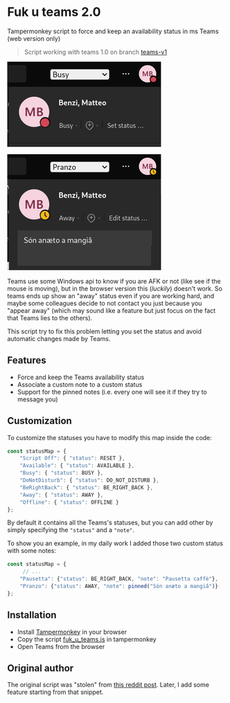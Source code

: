 # Fuk u teams 2.0
Tampermonkey script to force and keep an availability status in ms Teams (web version only)

> Script working with teams 1.0 on branch [teams-v1](https://github.com/Bnz-0/fuk-u-teams/tree/teams-v1)

![](busy.png)

![](away_message.png)

Teams use some Windows api to know if you are AFK or not (like see if the mouse is moving), but in the browser version this (_luckily_) doesn't work. So teams ends up show an "away" status even if you are working hard, and maybe some colleagues decide to not contact you just because you "appear away" (which may sound like a feature but just focus on the fact that Teams lies to the others).

This script try to fix this problem letting you set the status and avoid automatic changes made by Teams.

## Features
- Force and keep the Teams availability status
- Associate a custom note to a custom status
- Support for the pinned notes (i.e. every one will see it if they try to message you)

## Customization
To customize the statuses you have to modify this map inside the code:
```js
const statusMap = {
    "Script Off": { "status": RESET },
    "Available": { "status": AVAILABLE },
    "Busy": { "status": BUSY },
    "DoNotDisturb": { "status": DO_NOT_DISTURB },
    "BeRightBack": { "status": BE_RIGHT_BACK },
    "Away": { "status": AWAY },
    "Offline": { "status": OFFLINE }
};
```
By default it contains all the Teams's statuses, but you can add other by simply specifying the `"status"` and a `"note"`.

To show you an example, in my daily work I added those two custom status with some notes:
```js
const statusMap = {
     // ...
    "Pausetta": {"status": BE_RIGHT_BACK, "note": "Pausetta caffè"},
    "Pranzo": {"status": AWAY, "note": pinned("Són anæto a mangiâ")}
};
```

## Installation
- Install [Tampermonkey](https://www.tampermonkey.net/) in your browser
- Copy the script [fuk_u_teams.js](fuk_u_teams.js) in tampermonkey
- Open Teams from the browser

## Original author
The original script was "stolen" from [this reddit post](https://www.reddit.com/r/MicrosoftTeams/comments/k5w349/script_for_keeping_available_status_perpetually/).
Later, I add some feature starting from that snippet.
